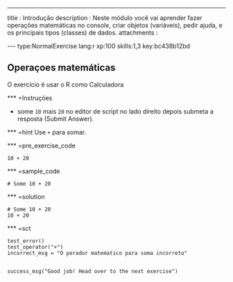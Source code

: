 ---
title       : Introdução
description : Neste módulo você vai aprender fazer operações matemáticas no console, criar objetos (variáveis), pedir ajuda, e os principais tipos (classes) de dados.
attachments :

--- type:NormalExercise lang:r xp:100 skills:1,3 key:bc438b12bd
## Operaçoes matemáticas

O exercício é usar o R como Calculadora 

*** =Instruções
- some `10` mais  `20` no editor de script no lado direito depois submeta a resposta (Submit Answer).

*** =hint
Use `+` para somar.

*** =pre_exercise_code
```{r}
10 + 20
```

*** =sample_code
```{r}
# Some 10 + 20
```

*** =solution
```{r}
# Some 10 + 20
10 + 20
```

*** =sct
```{r}
test_error()
test_operator("+")
incorrect_msg = "O perador matematico para soma incorreto"


success_msg("Good job! Head over to the next exercise")
```

